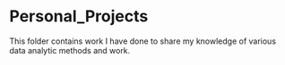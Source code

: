 # Personal_Projects
This folder contains work I have done to share my knowledge of various data analytic methods and work.

